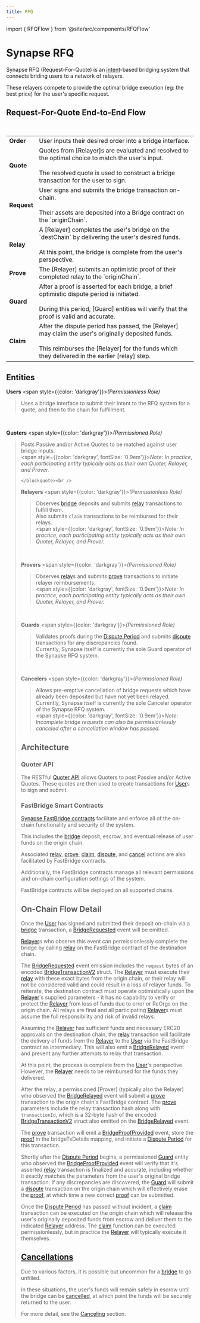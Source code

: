 ```yaml
---
title: RFQ
---
```


import { RFQFlow } from '@site/src/components/RFQFlow'

<!-- Reference Links -->
[bridge]: https://vercel-rfq-docs.vercel.app/contracts/interfaces/IFastBridgeV2.sol/interface.IFastBridgeV2.html#bridge
[relay]: https://vercel-rfq-docs.vercel.app/contracts/interfaces/IFastBridgeV2.sol/interface.IFastBridgeV2.html#relay
[prove]: https://vercel-rfq-docs.vercel.app/contracts/interfaces/IFastBridgeV2.sol/interface.IFastBridgeV2.html#prove
[dispute]: https://vercel-rfq-docs.vercel.app/contracts/interfaces/IFastBridge.sol/interface.IFastBridge.html#dispute
[claim]: https://vercel-rfq-docs.vercel.app/contracts/interfaces/IFastBridgeV2.sol/interface.IFastBridgeV2.html#claim
[cancel]: https://vercel-rfq-docs.vercel.app/contracts/interfaces/IFastBridgeV2.sol/interface.IFastBridgeV2.html#cancel
[proof]: https://vercel-rfq-docs.vercel.app/contracts/interfaces/IFastBridgeV2.sol/interface.IFastBridgeV2.html#bridgetxdetails
[BridgeRequested]: https://vercel-rfq-docs.vercel.app/contracts/interfaces/IFastBridge.sol/interface.IFastBridge.html#bridgerequested
[BridgeTransactionV2]: https://vercel-rfq-docs.vercel.app/contracts/interfaces/IFastBridgeV2.sol/interface.IFastBridgeV2.html#bridgetransactionv2
[BridgeRelayed]: https://vercel-rfq-docs.vercel.app/contracts/interfaces/IFastBridge.sol/interface.IFastBridge.html#bridgerelayed
[BridgeProofProvided]: https://vercel-rfq-docs.vercel.app/contracts/interfaces/IFastBridge.sol/interface.IFastBridge.html#bridgeproofprovided
[Dispute Period]: /docs/RFQ/Dispute%20Period%20and%20Guards/
[Cancel Delay]: https://vercel-rfq-docs.vercel.app/contracts/FastBridgeV2.sol/contract.FastBridgeV2.html#refund_delay
[Quoter API]: /docs/Routers/RFQ/Quoter%20API/
[User]: /docs/RFQ/#entities
[Relayer]: /docs/RFQ/#entities
[Guard]: /docs/RFQ/#entities
[Canceler]: /docs/RFQ/#entities

# Synapse RFQ

Synapse RFQ (Request-For-Quote) is an <abbr title="'Intent' refers to a user authorizing specific actions that they want to achieve, typically in very simple terms, such as a bridge or swap. Actual execution of the actions is then performed on the user's behalf by third parties known as solvers/relayers.">intent</abbr>-based bridging system that connects briding users to a network of relayers.

These relayers compete to provide the optimal bridge execution (eg: the best price) for the user's specific request.

<h2 style={{ textAlign: 'center' }}>Request-For-Quote End-to-End Flow</h2>
<figure>
    <RFQFlow />
</figure>
<br />
<div style={{ display: 'flex', justifyContent: 'center' }}>
  <table>
    <tbody>
      <tr>
        <td><strong>Order</strong></td>
        <td>User inputs their desired order into a bridge interface.</td>
      </tr>
      <tr>
        <td><strong>Quote</strong></td>
        <td>Quotes from [Relayer]s are evaluated and resolved to the optimal choice to match the user's input.
        <br/><br/>The resolved quote is used to construct a bridge transaction for the user to sign.</td>
      </tr>
      <tr>
        <td><strong>Request</strong></td>
        <td>User signs and submits the bridge transaction on-chain.
        <br/><br/>Their assets are deposited into a Bridge contract on the `originChain`.</td>
      </tr>
      <tr>
        <td><strong>Relay</strong></td>
        <td>A [Relayer] completes the user's bridge on the `destChain` by delivering the user's desired funds.
        <br/><br/>At this point, the bridge is complete from the user's perspective.</td>
      </tr>
      <tr>
        <td><strong>Prove</strong></td>
        <td>The [Relayer] submits an optimistic proof of their completed relay to the `originChain`.</td>
      </tr>
      <tr>
        <td><strong>Guard</strong></td>
        <td>After a proof is asserted for each bridge, a brief optimistic dispute period is initiated.
        <br/><br/>During this period, [Guard] entities will verify that the proof is valid and accurate.</td>
      </tr>
      <tr>
        <td><strong>Claim</strong></td>
        <td>After the dispute period has passed, the [Relayer] may claim the user's originally deposited funds.
        <br/><br/>This reimburses the [Relayer] for the funds which they delivered in the earlier [relay] step.</td>
      </tr>
    </tbody>
  </table>
</div>

## Entities

<b>Users</b> <span style={{color: 'darkgray'}}><i>(Permissionless Role)</i></span>
    <blockquote>
        Uses a bridge interface to submit their intent to the RFQ system for a quote, and then to the chain for fulfillment.
    </blockquote><br/>

<b>Quoters</b> <span style={{color: 'darkgray'}}><i>(Permissioned Role)</i></span>
    <blockquote>
        Posts Passive and/or Active Quotes to be matched against user bridge inputs.
        <div></div>
        <span style={{color: 'darkgray', fontSize: '0.9em'}}><i>Note: In practice, each participating entity typically acts as their own Quoter, Relayer, and Prover.</i></span>

    </blockquote><br />

<b>Relayers</b> <span style={{color: 'darkgray'}}><i>(Permissionless Role)</i></span>
    <blockquote>
        Observes [bridge] deposits and submits [relay] transactions to fulfill them.
        <div></div>
        Also submits `claim` transactions to be reimbursed for their relays.
        <div></div>
        <span style={{color: 'darkgray', fontSize: '0.9em'}}><i>Note: In practice, each participating entity typically acts as their own Quoter, Relayer, and Prover.</i></span>
    </blockquote><br />

<b>Provers</b> <span style={{color: 'darkgray'}}><i>(Permissioned Role)</i></span>
    <blockquote>
        Observes [relay]s and submits [prove] transactions to initiate relayer reimbursements.
       <div></div>
        <span style={{color: 'darkgray', fontSize: '0.9em'}}><i>Note: In practice, each participating entity typically acts as their own Quoter, Relayer, and Prover.</i></span>
    </blockquote><br />

<b>Guards</b> <span style={{color: 'darkgray'}}><i>(Permissioned Role)</i></span>
    <blockquote>
        Validates proofs during the [Dispute Period] and submits [dispute] transactions for any discrepancies found.
        <div></div>
        Currently, Synapse itself is currently the sole Guard operator of the Synapse RFQ system.
    </blockquote><br />

<b>Cancelers</b> <span style={{color: 'darkgray'}}><i>(Permissioned Role)</i></span>
    <blockquote>
        Allows pre-emptive cancellation of bridge requests which have already been deposited but have not yet been relayed.
        <div></div>
        Currently, Synapse itself is currently the sole Canceler operator of the Synapse RFQ system.
        <div></div>
        <span style={{color: 'darkgray', fontSize: '0.9em'}}><i>Note: Incomplete bridge requests can also be permissionlessly canceled after a cancellation window has passed.</i></span>
    </blockquote>



## Architecture

### Quoter API
The RESTful [Quoter API] allows Quoters to post Passive and/or Active Quotes.
These quotes are then used to create transactions for [User]s to sign and submit.

### FastBridge Smart Contracts
[Synapse FastBridge contracts](/docs/Contracts/RFQ) facilitate and enforce all of the on-chain functionality and security of the system.

This includes the [bridge] deposit, escrow, and eventual release of user funds on the origin chain.

Associated [relay], [prove], [claim], [dispute], and [cancel] actions are also facilitated by FastBridge contracts.

Additionally, the FastBridge contracts manage all relevant permissions and on-chain configuration settings of the system.

FastBridge contracts will be deployed on all supported chains.


## On-Chain Flow Detail
Once the [User] has signed and submitted their deposit on-chain via a [bridge] transaction, a [BridgeRequested] event will be emitted.

[Relayer]s who observe this event can permissionlessly complete the bridge by calling [relay] on the FastBridge contract of the destination chain.

The [BridgeRequested] event emission includes the `request` bytes of an encoded [BridgeTransactionV2] struct. The [Relayer] must execute their [relay] with these exact bytes from the origin chain, or their relay will not be considered valid and could result in a loss of relayer funds. To reiterate, the destination contract must operate optimistically upon the [Relayer]'s supplied parameters - it has no capability to verify or protect the [Relayer] from loss of funds due to error or ReOrgs on the origin chain. All relays are final and all participating [Relayer]s must assume the full responsibility and risk of invalid relays.

Assuming the [Relayer] has sufficient funds and necessary ERC20 approvals on the destination chain, the [relay] transaction will facilitate the delivery of funds from the [Relayer] to the [User] via the FastBridge contract as intermediary. This will also emit a [BridgeRelayed] event and prevent any further attempts to relay that transaction.


At this point, the process is complete from the [User]'s perspective. However, the [Relayer] needs to be reimbursed for the funds they delivered.

After the relay, a permissioned [Prover] (typically also the Relayer) who observed the [BridgeRelayed] event will submit a [prove] transaction to the origin chain's FastBridge contract. The [prove] parameters include the relay transaction hash along with `transactionId`, which is a 32-byte hash of the encoded [BridgeTransactionV2] struct also emitted on the [BridgeRelayed] event.

The [prove] transaction will emit a [BridgeProofProvided] event, store the [proof] in the bridgeTxDetails mapping, and initiate a [Dispute Period] for this transaction.

Shortly after the [Dispute Period] begins, a permissioned [Guard] entity who observed the [BridgeProofProvided] event will verify that it's asserted [relay] transaction is finalized and accurate, including whether it exactly matches the parameters from the user's original bridge transaction. If any discrepancies are discovered, the [Guard] will submit a [dispute] transaction on the origin chain which will effectively erase the [proof], at which time a new correct [proof] can be submitted.

Once the [Dispute Period] has passed without incident, a [claim] transaction can be executed on the origin chain which will release the user's originally deposited funds from escrow and deliver them to the indicated [Relayer] address. The [claim] function can be executed permissionlessly, but in practice the [Relayer] will typically execute it themselves.

## [Cancellations](docs/RFQ/Canceling/)

Due to various factors, it is possible but uncommon for a [bridge] to go unfilled.

In these situations, the user's funds will remain safely in escrow until the bridge can be [cancelled](docs/RFQ/Canceling/),  at which point the funds will be securely returned to the user.

For more detail, see the [Canceling](docs/RFQ/Canceling/) section.

